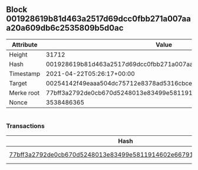 ## Block 001928619b81d463a2517d69dcc0fbb271a007aaa20a609db6c2535809b5d0ac

Attribute | Value
--- | ---
Height | 31712
Hash | 001928619b81d463a2517d69dcc0fbb271a007aaa20a609db6c2535809b5d0ac
Timestamp | 2021-04-22T05:26:17+00:00
Target | 00254142f49eaaa504dc75712e8378ad5316cbcead634704b3734b6271167cc4
Merke root | 77bff3a2792de0cb670d5248013e83499e5811914602e6679136fac244f1960c
Nonce | 3538486365

```

```

### Transactions

Hash | Amount
--- | ---
[77bff3a2792de0cb670d5248013e83499e5811914602e6679136fac244f1960c](77bff3a2792de0cb670d5248013e83499e5811914602e6679136fac244f1960c.md) | 10.00000000 SKEPTI 
